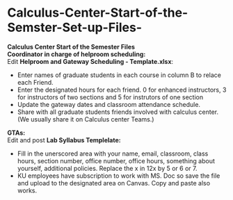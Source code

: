 # Calculus-Center-Start-of-the-Semster-Set-up-Files-
<strong>Calculus Center Start of the Semester Files</strong><br>
<strong>Coordinator in charge of helproom scheduling:</strong><br>
Edit <strong> Helproom and Gateway Scheduling - Template.xlsx</strong>:<br>
<ul><li>Enter names of graduate students in each course in column B to relace each Friend.</li>
<li>Enter the designated hours for each friend. 0 for enhanced instructors, 3 for instructors of two sections and 5 for instrutors of one section</li>
<li>Update the gateway dates and classroom attendance schedule.</li>
<li>Share with all graduate students friends involved with calculus center. (We usually share it on Calculus center Teams.)</li></ul>
<strong>GTAs:</strong><br> 
Edit and post <strong>Lab Syllabus Templelate:</strong><br>
<ul><li>Fill in the unerscored area with your name, email, classroom, class hours, section number, office number, office hours, something about yourself, additional policies. Replace the x in 12x by 5 or 6 or 7. </li>
<li>KU employees have subscription to work with MS. Doc so save the file and upload to the designated area on Canvas. Copy and paste also works.</li></ul>
